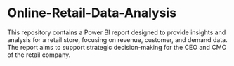 # Online-Retail-Data-Analysis
This repository contains a Power BI report designed to provide insights and analysis for a retail store, focusing on revenue, customer, and demand data. The report aims to support strategic decision-making for the CEO and CMO of the retail company.
